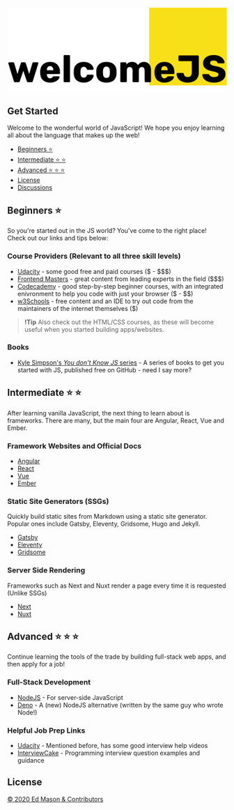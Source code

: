 ![logo](logo.png)

## Get Started

Welcome to the wonderful world of JavaScript! We hope you enjoy learning all about the language that makes up the web!

- [Beginners ⭐](#beginners-)
- [Intermediate ⭐ ⭐](#intermediate--)
- [Advanced ⭐ ⭐ ⭐](#advanced---)
- [License](#license)
- [Discussions](https://github.com/edapm/welcomejs/discussions)

## Beginners ⭐

So you're started out in the JS world? You've come to the right place! Check out our links and tips below:

### Course Providers (Relevant to all three skill levels)

- [Udacity](https://udacity.com) - some good free and paid courses ($ - $$$)
- [Frontend Masters](https://frontendmasters.com) - great content from leading experts in the field ($$$)
- [Codecademy](https://codecademy.com) - good step-by-step beginner courses, with an integrated enivronment to help you code with just your browser ($ - $$)
- [w3Schools](https://w3schools.com) - free content and an IDE to try out code from the maintainers of the internet themselves ($)

> **!Tip** Also check out the HTML/CSS courses, as these will become useful when you started building apps/websites.

### Books

- [Kyle Simpson's *You don't Know JS* series](https://github.com/getify/You-Dont-Know-JS) - A series of books to get you started with JS, published free on GitHub - need I say more?

## Intermediate ⭐ ⭐

After learning vanilla JavaScript, the next thing to learn about is frameworks. There are many, but the main four are Angular, React, Vue and Ember.

### Framework Websites and Official Docs

- [Angular](https://angular.io)
- [React](https://reactjs.org)
- [Vue](https://vuejs.org)
- [Ember](https://emberjs.com)

### Static Site Generators (SSGs)

Quickly build static sites from Markdown using a static site generator. Popular ones include Gatsby, Eleventy, Gridsome, Hugo and Jekyll.

- [Gatsby](https://gatsbyjs.com)
- [Eleventy](https://11ty.dev)
- [Gridsome](https://gridsome.org)

### Server Side Rendering

Frameworks such as Next and Nuxt render a page every time it is requested (Unlike SSGs)

- [Next](https://nextjs.org)
- [Nuxt](https://nuxtjs.org)

## Advanced ⭐ ⭐ ⭐

Continue learning the tools of the trade by building full-stack web apps, and then apply for a job!

### Full-Stack Development

- [NodeJS](https://nodejs.org) - For server-side JavaScript
- [Deno](https://deno.land) - A (new) NodeJS alternative (written by the same guy who wrote Node!)

### Helpful Job Prep Links

- [Udacity](https://udacity.com) - Mentioned before, has some good interview help videos
- [InterviewCake](https://www.interviewcake.com) - Programming interview question examples and guidance

## License

[&copy; 2020 Ed Mason & Contributors](https://github.com/edapm/welcomejs/blob/main/LICENSE)
